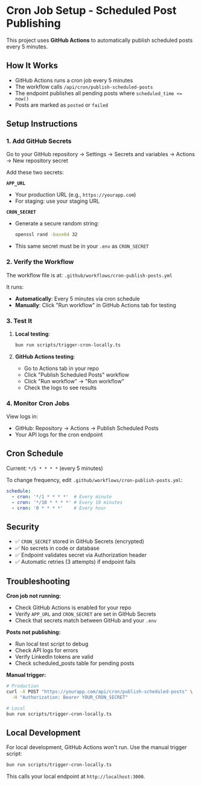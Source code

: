 # Cron Job Setup - Scheduled Post Publishing

This project uses **GitHub Actions** to automatically publish scheduled posts every 5 minutes.

## How It Works

- GitHub Actions runs a cron job every 5 minutes
- The workflow calls `/api/cron/publish-scheduled-posts`
- The endpoint publishes all pending posts where `scheduled_time <= now()`
- Posts are marked as `posted` or `failed`

## Setup Instructions

### 1. Add GitHub Secrets

Go to your GitHub repository → Settings → Secrets and variables → Actions → New repository secret

Add these two secrets:

**`APP_URL`**
- Your production URL (e.g., `https://yourapp.com`)
- For staging: use your staging URL

**`CRON_SECRET`**
- Generate a secure random string:
  ```bash
  openssl rand -base64 32
  ```
- This same secret must be in your `.env` as `CRON_SECRET`

### 2. Verify the Workflow

The workflow file is at: `.github/workflows/cron-publish-posts.yml`

It runs:
- **Automatically**: Every 5 minutes via cron schedule
- **Manually**: Click "Run workflow" in GitHub Actions tab for testing

### 3. Test It

1. **Local testing**:
   ```bash
   bun run scripts/trigger-cron-locally.ts
   ```

2. **GitHub Actions testing**:
   - Go to Actions tab in your repo
   - Click "Publish Scheduled Posts" workflow
   - Click "Run workflow" → "Run workflow"
   - Check the logs to see results

### 4. Monitor Cron Jobs

View logs in:
- GitHub: Repository → Actions → Publish Scheduled Posts
- Your API logs for the cron endpoint

## Cron Schedule

Current: `*/5 * * * *` (every 5 minutes)

To change frequency, edit `.github/workflows/cron-publish-posts.yml`:

```yaml
schedule:
  - cron: '*/1 * * * *'  # Every minute
  - cron: '*/10 * * * *' # Every 10 minutes
  - cron: '0 * * * *'    # Every hour
```

## Security

- ✅ `CRON_SECRET` stored in GitHub Secrets (encrypted)
- ✅ No secrets in code or database
- ✅ Endpoint validates secret via Authorization header
- ✅ Automatic retries (3 attempts) if endpoint fails

## Troubleshooting

**Cron job not running:**
- Check GitHub Actions is enabled for your repo
- Verify `APP_URL` and `CRON_SECRET` are set in GitHub Secrets
- Check that secrets match between GitHub and your `.env`

**Posts not publishing:**
- Run local test script to debug
- Check API logs for errors
- Verify LinkedIn tokens are valid
- Check scheduled_posts table for pending posts

**Manual trigger:**
```bash
# Production
curl -X POST "https://yourapp.com/api/cron/publish-scheduled-posts" \
  -H "Authorization: Bearer YOUR_CRON_SECRET"

# Local
bun run scripts/trigger-cron-locally.ts
```

## Local Development

For local development, GitHub Actions won't run. Use the manual trigger script:

```bash
bun run scripts/trigger-cron-locally.ts
```

This calls your local endpoint at `http://localhost:3000`.
